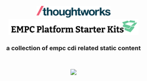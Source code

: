<div align="center">
	<p>
		<img alt="Thoughtworks Logo" src="https://raw.githubusercontent.com/ThoughtWorks-DPS/static/master/thoughtworks_flamingo_wave.png?sanitize=true" width=200 />
    <br />
		<img alt="EMPC Title" src="https://raw.githubusercontent.com/ThoughtWorks-DPS/static/master/EMPCPlatformStarterKitsImage.png?sanitize=true" width=350/>
	</p>

  <h3>a collection of empc cdi related static content</h3>
<br />


<a href="https://raw.githubusercontent.com/ThoughtWorks-DPS/static/master/LICENSE.md"><img src="https://img.shields.io/badge/license-MIT-blue.svg"></a>

